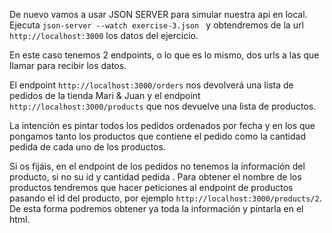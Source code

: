 De nuevo vamos a usar JSON SERVER para simular nuestra api en local. Ejecuta ``json-server --watch exercise-3.json
`` y obtendremos de la url `http://localhost:3000` los datos del ejercicio.

En este caso tenemos 2 endpoints, o lo que es lo mismo, dos urls a las que llamar para recibir los datos. 

El endpoint `http://localhost:3000/orders` nos devolverá una lista de pedidos de la tienda Mari & Juan y el endpoint
 `http://localhost:3000/products` que nos devuelve una lista de productos.
 
 La intención es pintar todos los pedidos ordenados por fecha y en los que pongamos tanto los productos que contiene
  el pedido como la cantidad pedida de cada uno de los productos.
  
  Si os fijáis, en el endpoint de los pedidos no tenemos la información del producto, si no su id y cantidad pedida
  . Para
   obtener el nombre de
   los productos tendremos que hacer peticiones al endpoint de productos pasando el id del producto, por ejemplo
     ``http://localhost:3000/products/2``. De esta forma podremos obtener ya toda la información y pintarla en el html.
